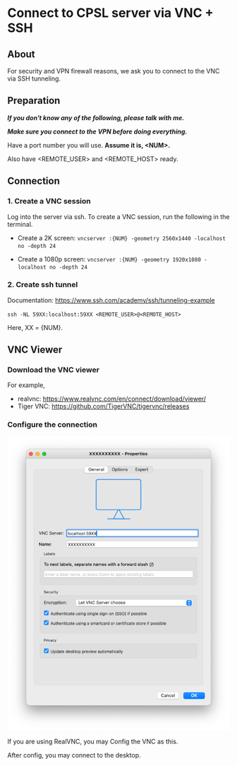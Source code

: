 # Connect to CPSL server via VNC + SSH
## About
For security and VPN firewall reasons, we ask you to connect to the VNC via SSH tunneling.

## Preparation
***If you don't know any of the following, please talk with me.***

***Make sure you connect to the VPN before doing everything.***

Have a port number you will use. 
**Assume it is, \<NUM\>.**

Also have \<REMOTE_USER\> and \<REMOTE_HOST\> ready.

## Connection
### 1. Create a VNC session
Log into the server via ssh. To create a VNC session, run the following in the terminal.
* Create a 2K screen:
`vncserver :{NUM} -geometry 2560x1440 -localhost no -depth 24`

* Create a 1080p screen:
`vncserver :{NUM} -geometry 1920x1080 -localhost no -depth 24`

### 2. Create ssh tunnel
Documentation: https://www.ssh.com/academy/ssh/tunneling-example

`ssh -NL 59XX:localhost:59XX <REMOTE_USER>@<REMOTE_HOST>`

Here, XX = {NUM}.

## VNC Viewer
### Download the VNC viewer
For example, 
* realvnc: https://www.realvnc.com/en/connect/download/viewer/
* Tiger VNC: https://github.com/TigerVNC/tigervnc/releases

### Configure the connection
![Alt text](figs/vnc_properties_demo.png?raw=true)

If you are using RealVNC, you may Config the VNC as this.

After config, you may connect to the desktop.